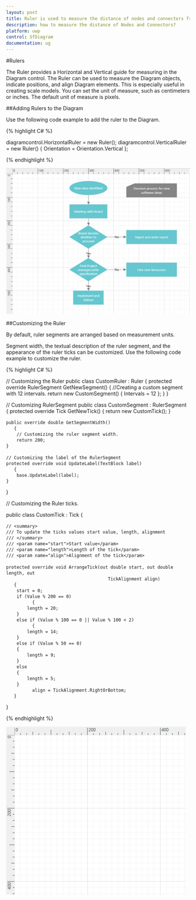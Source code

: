```yaml
---
layout: post
title: Ruler is used to measure the distance of nodes and connectors from origin of the page. 
description: how to measure the distance of Nodes and Connectors? 
platform: uwp
control: SfDiagram
documentation: ug
---
```


#Rulers

The Ruler provides a Horizontal and Vertical guide for measuring in the Diagram control. The Ruler can be used to measure the Diagram objects, indicate positions, and align Diagram elements. This is especially useful in creating scale models. You can set the unit of measure, such as centimeters or inches. The default unit of measure is pixels.

##Adding Rulers to the Diagram

Use the following code example to add the ruler to the Diagram.

{% highlight C# %}

diagramcontrol.HorizontalRuler = new Ruler();
diagramcontrol.VerticalRuler = new Ruler() { Orientation = Orientation.Vertical };

{% endhighlight %}

![](Rulers_images/Rulers_img1.jpeg)

##Customizing the Ruler

By default, ruler segments are arranged based on measurement units.

Segment width, the textual description of the ruler segment, and the appearance of the ruler ticks can be customized. Use the following code example to customize the ruler.

{% highlight C# %}

// Customizing the Ruler
public class CustomRuler : Ruler
{
	protected override RulerSegment GetNewSegment()
       {
		//Creating a custom segment with 12 intervals.
		return new CustomSegment() { Intervals = 12 };
	}
}

// Customizing RulerSegment
public class CustomSegment : RulerSegment
{
	protected override Tick GetNewTick()
       {
		return new CustomTick();
	}

	public override double GetSegmentWidth()
       {
		// Customizing the ruler segment width.
		return 200;
	}

	// Customizing the label of the RulerSegment
	protected override void UpdateLabel(TextBlock label)
       {
		base.UpdateLabel(label);
	}
}

// Customizing the Ruler ticks.

public class CustomTick : Tick
{

	// <summary>
	/// To update the ticks values start value, length, alignment
	/// </summary>
	/// <param name="start">Start value</param>
	/// <param name="length">Length of the tick</param>
	/// <param name="align">Alignment of the tick</param>
	
	protected override void ArrangeTick(out double start, out double length, out  
                                           TickAlignment align)
       {
		start = 0;
		if (Value % 200 == 0)
              {
			length = 20;
		}
		else if (Value % 100 == 0 || Value % 100 < 2)
              {
			length = 14;
		}
		else if (Value % 50 == 0)
		{
			length = 9;
		}
		else
		{
			length = 5;
		}
              align = TickAlignment.RightOrBottom;
       }
}

{% endhighlight %}

![](Rulers_images/Rulers_img2.jpeg)

